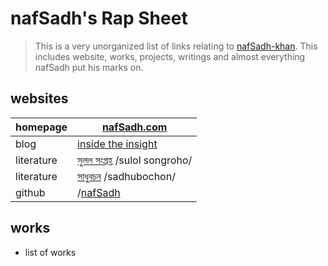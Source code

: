 nafSadh's Rap Sheet
===================

> This is a very unorganized list of links relating to [nafSadh-khan](http://nafSadh.com).
> This includes website, works, projects, writings and almost everything nafSadh put his marks on. 

## websites

| homepage   | [nafSadh.com](http://nafSadh.com)|
| ---------- | ---- |
| blog       | [inside the insight](https://ins.nafSadh.com)|
| literature | [সুলল সংগ্রহ](http://sulol.nafsadh.com/) /sulol songroho/|
| literature | [সাধুবচন](https://sadhubochon.wordpress.com/) /sadhubochon/|
| github     | /[nafSadh](http://github.com/nafSadh/)|


## works

- list of works
